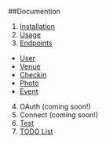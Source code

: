 ##Documention
1. [Installation](https://github.com/ner0tic/DdnetFourquareBundle/blob/master/Resources/doc/1-install.md)
2. [Usage](https://github.com/ner0tic/DdnetFourquareBundle/blob/master/Resources/doc/2-Usage.md)
3. [Endpoints](https://github.com/ner0tic/DdnetFourquareBundle/blob/master/Resources/doc/3-endpoints.md)
+ [User](https://github.com/ner0tic/DdnetFourquareBundle/blob/master/Resources/doc/3a-user.md)
+ [Venue](https://github.com/ner0tic/DdnetFourquareBundle/blob/master/Resources/doc/3a-venue.md)
+ [Checkin](https://github.com/ner0tic/DdnetFourquareBundle/blob/master/Resources/doc/3a-checkin.md)
+ [Photo](https://github.com/ner0tic/DdnetFourquareBundle/blob/master/Resources/doc/3a-photo.md)
+ [Event](https://github.com/ner0tic/DdnetFourquareBundle/blob/master/Resources/doc/3a-event.md)
4. OAuth (coming soon!)
5. Connect (coming soon!)
6. [Test](https://github.com/ner0tic/DdnetFourquareBundle/blob/master/Resources/doc/3-endpoints.md)
7. [TODO List](https://github.com/ner0tic/DdnetFourquareBundle/blob/master/Resources/doc/7-todo.md)
